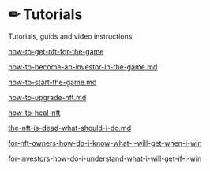 # ✏ Tutorials

<p>Tutorials, guids and video instructions</p>

<a href="tutorials/how-to-get-nft-for-the-game.md" 
 class="docs-item">how-to-get-nft-for-the-game</a>

<a href="tutorials/how-to-become-an-investor-in-the-game.md" 
 class="docs-item">how-to-become-an-investor-in-the-game.md</a>

<a href="tutorials/how-to-start-the-game.md" 
 class="docs-item">how-to-start-the-game.md</a>

<a href="tutorials/how-to-upgrade-nft.md" 
 class="docs-item">how-to-upgrade-nft.md</a>

<a href="tutorials/how-to-heal-nft.md" 
 class="docs-item">how-to-heal-nft</a>

<a href="tutorials/the-nft-is-dead-what-should-i-do.md" 
 class="docs-item">the-nft-is-dead-what-should-i-do.md</a>

<a href="tutorials/for-nft-owners-how-do-i-know-what-i-will-get-when-i-win.md" 
 class="docs-item">for-nft-owners-how-do-i-know-what-i-will-get-when-i-win</a>

<a href="tutorials/for-investors-how-do-i-understand-what-i-will-get-if-i-win.md" 
 class="docs-item">for-investors-how-do-i-understand-what-i-will-get-if-i-win</a>